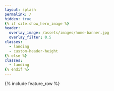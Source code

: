 ```yaml
---
layout: splash
permalink: /
hidden: true
{% if site.show_hero_image %}
header:
  overlay_image: /assets/images/home-banner.jpg
  overlay_filter: 0.5
classes:
  - landing
  - custom-header-height
{% else %}
classes:
  - landing
{% endif %}
---
```


{% include feature_row %} 